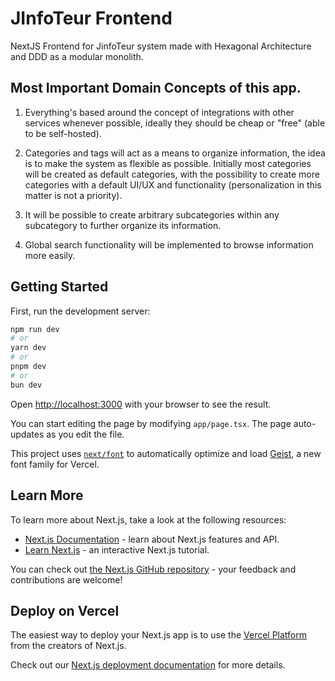 # JInfoTeur Frontend

NextJS Frontend for JinfoTeur system made with Hexagonal Architecture and DDD as a modular monolith.

## Most Important Domain Concepts of this app.

1. Everything's based around the concept of integrations with other services whenever possible, ideally they should be cheap or "free" (able to be self-hosted).

2. Categories and tags will act as a means to organize information, the idea is to make the system as flexible as possible. Initially most categories will be created as default categories, with the possibility to create more categories with a default UI/UX and functionality (personalization in this matter is not a priority).

3. It will be possible to create arbitrary subcategories within any subcategory to further organize its information.

4. Global search functionality will be implemented to browse information more easily.

## Getting Started

First, run the development server:

```bash
npm run dev
# or
yarn dev
# or
pnpm dev
# or
bun dev
```

Open [http://localhost:3000](http://localhost:3000) with your browser to see the result.

You can start editing the page by modifying `app/page.tsx`. The page auto-updates as you edit the file.

This project uses [`next/font`](https://nextjs.org/docs/app/building-your-application/optimizing/fonts) to automatically optimize and load [Geist](https://vercel.com/font), a new font family for Vercel.

## Learn More

To learn more about Next.js, take a look at the following resources:

- [Next.js Documentation](https://nextjs.org/docs) - learn about Next.js features and API.
- [Learn Next.js](https://nextjs.org/learn) - an interactive Next.js tutorial.

You can check out [the Next.js GitHub repository](https://github.com/vercel/next.js) - your feedback and contributions are welcome!

## Deploy on Vercel

The easiest way to deploy your Next.js app is to use the [Vercel Platform](https://vercel.com/new?utm_medium=default-template&filter=next.js&utm_source=create-next-app&utm_campaign=create-next-app-readme) from the creators of Next.js.

Check out our [Next.js deployment documentation](https://nextjs.org/docs/app/building-your-application/deploying) for more details.
